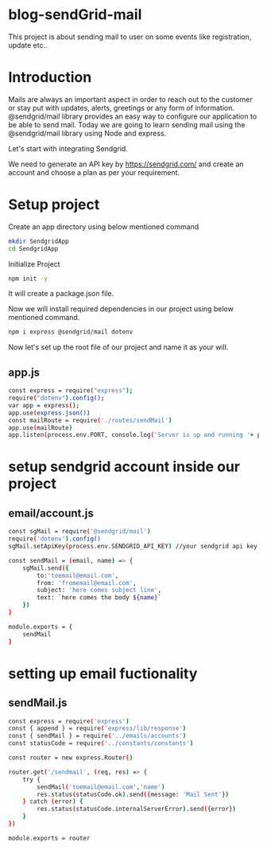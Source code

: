 # blog-sendGrid-mail
This project is about sending mail to user on some events like registration, update etc..

# Introduction

Mails are always an important aspect in order to reach out to the customer or stay put with updates,  alerts, greetings or any form of information. @sendgrid/mail library provides an easy way to configure our application to be able to send mail. Today we are going to learn sending mail using the @sendgrid/mail library using Node and express.

Let's start with integrating Sendgrid.

We need to generate an API key by https://sendgrid.com/ and create an account and choose a plan as per your requirement.

# Setup project

Create an app directory using below mentioned command

```bash
mkdir SendgridApp
cd SendgridApp 
```

Initialize Project

```bash
npm init -y 
```

It will create a package.json file.

Now we will install required dependencies in our project using below mentioned command.

```bash
npm i express @sendgrid/mail dotenv
```

Now let's set up the root file of our project and name it as your will.


## app.js

```bash
const express = require("express");
require("dotenv").config();
var app = express();
app.use(express.json())
const mailRoute = require('./routes/sendMail')
app.use(mailRoute)
app.listen(process.env.PORT, console.log('Server is up and running '+ process.env.PORT))  
```

# setup sendgrid account inside our project
## email/account.js

```bash
const sgMail = require('@sendgrid/mail')
require('dotenv').config()
sgMail.setApiKey(process.env.SENDGRID_API_KEY) //your sendgrid api key

const sendMail = (email, name) => {
    sgMail.send({
        to:'toemail@email.com',
        from: 'fromemail@email.com', 
        subject: 'here comes subject line', 
        text: `here comes the body ${name}` 
    })
}

module.exports = {
    sendMail
}
```

# setting up email fuctionality 

## sendMail.js

```bash
const express = require('express')
const { append } = require('express/lib/response')
const { sendMail } = require('../emails/accounts')
const statusCode = require('../constants/constants')

const router = new express.Router()

router.get('/sendmail', (req, res) => {
    try {
        sendMail('toemail@email.com','name')
        res.status(statusCode.ok).send({message: 'Mail Sent'})
    } catch (error) {
        res.status(statusCode.internalServerError).send({error})
    }
})

module.exports = router
```



